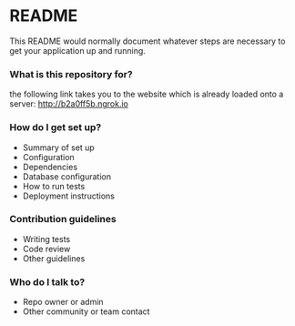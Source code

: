# README #

This README would normally document whatever steps are necessary to get your application up and running.

### What is this repository for? ###

the following link takes you to the website which is already loaded onto a server: http://b2a0ff5b.ngrok.io

### How do I get set up? ###

* Summary of set up
* Configuration
* Dependencies
* Database configuration
* How to run tests
* Deployment instructions

### Contribution guidelines ###

* Writing tests
* Code review
* Other guidelines

### Who do I talk to? ###

* Repo owner or admin
* Other community or team contact